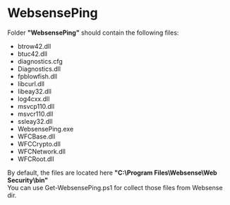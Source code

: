 # WebsensePing

Folder **"WebsensePing"** should contain the following files:
* btrow42.dll
* btuc42.dll
* diagnostics.cfg
* Diagnostics.dll
* fpblowfish.dll
* libcurl.dll
* libeay32.dll
* log4cxx.dll
* msvcp110.dll
* msvcr110.dll
* ssleay32.dll
* WebsensePing.exe
* WFCBase.dll
* WFCCrypto.dll
* WFCNetwork.dll
* WFCRoot.dll

By default, the files are located here **"C:\Program Files\Websense\Web Security\bin"**  
You can use Get-WebsensePing.ps1 for collect those files from Websense dir.